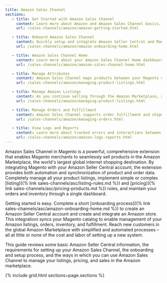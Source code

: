 ```yaml
---
title: Amazon Sales Channel
sections:
   - title: Get Started with Amazon Sales Channel
     content: Learn more about Amazon and Amazon Sales Channel basics, key features, best practices, and more.
     url: /sales-channels/amazon/amazon-getting-started.html

   - title: Onboard Amazon Sales Channel
     content: Quickly setup and integrate Amazon Seller Central and Magento with a guided onboarding process. Get your Amazon Sales Channel up and running to start selling.
     url: /sales-channels/amazon/amazon-onboarding-home.html

   - title: Amazon Sales Channel Home
     content: Learn more about your Amazon Sales Channel Home dashboard and options available. Access and manage store configurations, listings, and more.
     url: /sales-channels/amazon/amazon-sales-channel-home.html

   - title: Manage Attributes
     content: Amazon Sales Channel maps products between your Magento catalog and Amazon using product attributes. Learn more about creating, mapping, and managing those attributes.
     url: /sales-channels/amazon/managing-product-listings.html

   - title: Manage Amazon Listings
     content: As you continue selling through the Amazon Marketplace, you may need to update, add, and manage your listings (settings, rules, and pricing). Learn more about reviewing the status and completing updates.
     url: /sales-channels/amazon/managing-product-listings.html

   - title: Manage Orders and Fulfillment
     content: Amazon Sales Channel supports order fulfillment and shipments through Amazon and Magento. Learn more about fulfilling through Amazon, directly through Magento, and order management options.
     url: /sales-channels/amazon/managing-orders.html

   - title: View Logs and Reports
     content: Learn more about tracked errors and interactions between Amazon and Magento.
     url: /sales-channels/amazon/amazon-logs-reports.html
---
```


Amazon Sales Channel in Magento is a powerful, comprehensive extension that enables Magento merchants to seamlessly sell products in the Amazon Marketplace, the world's largest global internet shopping destination. By integrating Magento with your Amazon Seller Central account, the extension provides both automation and synchronization of product and order data. Completely manage all your product listings, implement simple or complex [listing]({% link sales-channels/asc/listing-rules.md %}) and [pricing]({% link sales-channels/asc/pricing-products.md %}) rules, and maintain your orders and inventory through a single dashboard.

Getting started is easy. Complete a short [onboarding process]({% link sales-channels/asc/amazon-onboarding-home.md %}) to create an Amazon Seller Central account and create and integrate an Amazon store. This integrationi syncs your Magento catalog to enable management of your Amazon listings, orders, inventory, and fulfillment. Reach new customers in the global Amazon Marketplace with simplified and automated processes – all at little or none of the cost and labor of setting up a new system.

This guide reviews some basic Amazon Seller Central information, the requirements for setting up your Amazon Sales Channel, the onboarding and setup process, and the ways in which you can use Amazon Sales Channel to manage your listings, pricing, and sales in the Amazon marketplace.

{% include grid.html sections=page.sections %}
